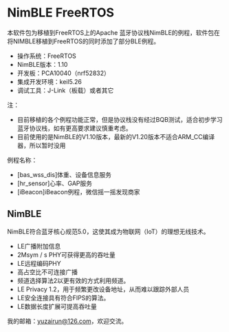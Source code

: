 # NimBLE FreeRTOS
本软件包为移植到FreeRTOS上的Apache 蓝牙协议栈NimBLE的例程，软件包在将NIMBLE移植到FreeRTOS的同时添加了部分BLE例程。

* 操作系统：FreeRTOS
* NimBLE版本：1.10
* 开发板：PCA10040（nrf52832）
* 集成开发环境：keil5.26
* 调试工具：J-Link（板载）或者其它

注：
* 目前移植的各个例程功能正常，但是协议栈没有经过BQB测试，适合初步学习蓝牙协议栈，如有更高要求建议慎重考虑。
* 目前使用的是NimBLE的V1.10版本，最新的V1.20版本不适合ARM_CC编译器，所以暂时没用

例程名称：
* [bas_wss_dis]体重、设备信息服务
* [hr_sensor]心率、GAP服务
* [iBeacon]iBeacon例程，微信摇一摇发现商家

## NimBLE
NimBLE符合蓝牙核心规范5.0，这使其成为物联网（IoT）的理想无线技术。

* LE广播附加信息
* 2Msym / s PHY可获得更高的吞吐量
* LE远程编码PHY
* 高占空比不可连接广播
* 频道选择算法2以更有效的方式利用频道。
* LE Privacy 1.2，用于频繁更改设备地址，从而难以跟踪外部人员
* LE安全连接具有符合FIPS的算法。
* LE数据长度扩展可提高吞吐量


我的邮箱：yuzairun@126.com，欢迎交流。
